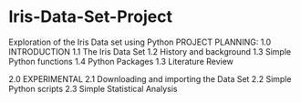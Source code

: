# Iris-Data-Set-Project
Exploration of the Iris Data set using Python
PROJECT PLANNING:
  1.0 INTRODUCTION
    1.1 The Iris Data Set
    1.2 History and background
    1.3 Simple Python functions
    1.4 Python Packages
    1.3 Literature Review
    
  2.0 EXPERIMENTAL
    2.1 Downloading and importing the Data Set
    2.2 Simple Python scripts
    2.3 Simple Statistical Analysis
